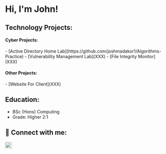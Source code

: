 <h1>Hi, I'm John! </h1>

<h2>Technology Projects:</h2>
<h4>Cyber Projects:</h4>
  - [Active Directory Home Lab](https://github.com/joshmadakor1/Algorithms-Practice)
  - [Vulnerability Management Lab](XXX)
  - [File Integrity Monitor](XXX)
 
<h4>Other Projects:</h4>
 - [Website For Client](XXX)
<h2> Education:</h2>

 - BSc (Hons) Computing 
- Grade: Higher 2:1



<h2> 🤳 Connect with me:</h2>

[<img align="left" alt="JoshMadakor | YouTube" width="22px" src="https://cdn.jsdelivr.net/npm/simple-icons@v3/icons/youtube.svg" />][LinkedIn]

[LinkedIn]: https://twitter.com/joshmadakor


<!--
**joshmadakor1/joshmadakor1** is a ✨ _special_ ✨ repository because its `README.md` (this file) appears on your GitHub profile.

Here are some ideas to get you started:

- 🔭 I’m currently working on ...
- 🌱 I’m currently learning ...
- 👯 I’m looking to collaborate on ...
- 🤔 I’m looking for help with ...
- 💬 Ask me about ...
- 📫 How to reach me: ...
- 😄 Pronouns: ...
- ⚡ Fun fact: ...
-->
